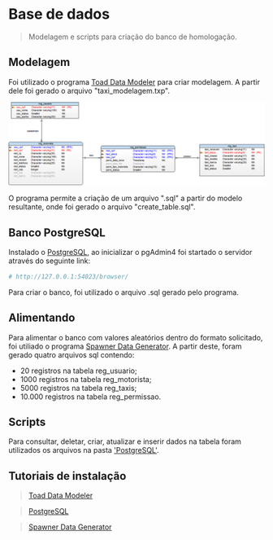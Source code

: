 # Base de dados
> Modelagem e scripts para criação do banco de homologação.

## Modelagem
Foi utilizado o programa [Toad Data Modeler](http://www.toadworld.com/products/toad-data-modeler) para criar modelagem.
A partir dele foi gerado o arquivo "taxi_modelagem.txp". 

![Modelagem do Banco](/Modelagem/taxi_modelagem.bmp)

O programa permite a criação de um arquivo ".sql" a partir do modelo resultante, onde foi gerado o arquivo "create_table.sql".

## Banco PostgreSQL
Instalado o [PostgreSQL](https://www.postgresql.org/download/), ao inicializar o pgAdmin4 foi startado o servidor através do seguinte link:
```bash
# http://127.0.0.1:54023/browser/
```  
Para criar o banco, foi utilizado o arquivo .sql gerado pelo programa.

## Alimentando
Para alimentar o banco com valores aleatórios dentro do formato solicitado, foi utiliado o programa [Spawner Data Generator](https://sourceforge.net/projects/spawner/files/spawner/spawner-0.2.4/).
A partir deste, foram gerado quatro arquivos sql contendo:
* 20 registros na tabela reg_usuario;
* 1000 registros na tabela reg_motorista;
* 5000 registros na tabela reg_taxis;
* 10.000 registros na tabela reg_permissao.

## Scripts
Para consultar, deletar, criar, atualizar e inserir dados na tabela foram utilizados os arquivos na pasta ['PostgreSQL'](https://github.com/jucimarjr/tecweb2019/tree/database-1/PostgreSQL).

## Tutoriais de instalação
> [Toad Data Modeler](https://docs.google.com/presentation/d/1AftzuOf6OyY5GEoVzc7FN5HfHqPxcuxvNae7naCpE9Q/edit#slide=id.p)

> [PostgreSQL](https://docs.google.com/presentation/d/1E3VaxYO0eKJvomFVsq7f-9Ew7qPNto1mlkPua7LDckI/edit?usp=sharing)

> [Spawner Data Generator](https://docs.google.com/presentation/d/1Lkgant0khzNb9vnKff1msWQ2937txd3Y1JBgku01Ckg/edit?usp=sharing)
